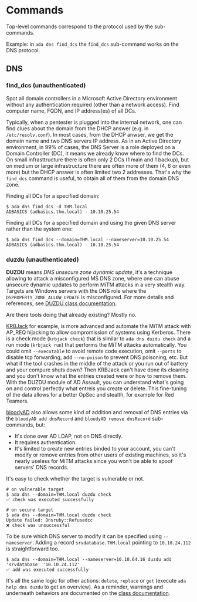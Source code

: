 # Commands

Top-level commands correspond to the protocol used by the sub-commands.

Example: in `ada dns find_dcs` the `find_dcs` sub-command works on the DNS protocol.

## DNS

### find_dcs (unauthenticated)

Spot all domain controllers in a Microsoft Active Directory environment without any authentication required (other than a network access). Find computer name, FQDN, and IP address(es) of all DCs.

Typically, when a pentester is plugged into the internal network, one can find clues about the domain from the DHCP answer (e.g. in `/etc/resolv.conf`). In most cases, from the DHCP anwser, we get the domain name and two DNS servers IP address. As in an Active Directory environment, in 99% of cases, the DNS Server is a role deployed on a Domain Controller (DC), it means we already know where to find the DCs. On small infrasttructure there is often only 2 DCs (1 main and 1 backup), but on medium or large infrastructure there are often more of them (4, 6 or even more) but the DHCP answer is often limited two 2 addresses. That's why the `find_dcs` command is useful, to obtain all of them from the domain DNS zone.

Finding all DCs for a specified domain:

```plaintext
$ ada dns find_dcs -d THM.local
ADBASICS (adbasics.thm.local) - 10.10.25.54
```

Finding all DCs for a specified domain and using the given DNS server rather than the system one:

```plaintext
$ ada dns find_dcs --domain=THM.local --nameserver=10.10.25.54
ADBASICS (adbasics.thm.local) - 10.10.25.54
```

### duzdu (unauthenticated)

**DUZDU** means _DNS unsecure zone dynamic update_, it's a technique allowing to attack a misconfigured MS DNS zone, where one can abuse unsecure dynamic updates to perform MiTM attacks in a very stealth way. Targets are Windows servers with the DNS role where the `DSPROPERTY_ZONE_ALLOW_UPDATE` is misconfigured. For more details and references, see [DUZDU class documentation][duzdu-class].

Are there tools doing that already existing? Mostly no.

[KRBJack](https://github.com/almandin/krbjack) for example, is more advanced and automate the MiTM attack with AP_REQ hijacking to allow compromission of systems using Kerberos.
There is a check mode (`krbjack check`) that is similar to `ada dns duzdu check` and a run mode (`krbjack run`) that performs the MiTM attacks automatically. You could omit `--executable` to avoid remote code execution, omit `--ports` to disable tcp forwarding, add `--no-poison` to prevent DNS poisoning, etc.
But what if the tool crashes in the middle of the attack or you run out of battery and your compure shuts down? Then KRBJack can't have done its cleaning and you don't know what the entries created were or how to remove them.
With the DUZDU module of AD Assault, you can understand what's going on and control perfectly what entreis you create or delete. This fine-tuning of the data allows for a better OpSec and stealth, for example for Red Teamers.

[bloodyAD](https://github.com/CravateRouge/bloodyAD) also allows some kind of addition and removal of DNS entries via the `bloodyAD add dnsRecord` and `bloodyAD remove dnsRecord` sub-commands, but:

- It's done over AD LDAP, not on DNS directly.
- It requires authentication.
- It's limited to create new entries binded to your account, you can't modify or remove entries from other users of existing machines, so it's nearly useless for MiTM attacks since you won't be able to spoof servers' DNS records.

It's easy to check whether the target is vulnerable or not.

```plaintext
# on vulnerable target
$ ada dns --domain=THM.local duzdu check
✅ check was executed successfully

# on secure target
$ ada dns --domain=THM.local duzdu check
Update failed: Dnsruby::Refusedcc
❌ check was unsuccessful
```

To be sure which DNS server to modify it can be specified using `--nameserver`. Adding a record `srvdatabase.THM.local` pointing to `10.10.24.112` is straightforward too.

```plaintext
$ ada dns --domain=THM.local --nameserver=10.10.64.16 duzdu add 'srvdatabase' '10.10.24.112'
✅ add was executed successfully
```

It's all the same logic for other actions: `delete`, `replace` or `get` (execute `ada help dns duzdu` to get an overview). As a reminder, warnings and underneath behaviors are documented on the [class documentation][duzdu-class].

[duzdu-class]:(https://noraj.github.io/ADAssault/yard/ADAssault/DNS/DUZDU)

